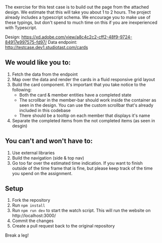 The exercise for this test case is to build out the page from the attached design. We estimate that this will take you about 1 to 2 hours. The project already includes a typescript schema. We encourage you to make use of these typings, but don't spend to much time on this if you are inexperienced with Typescript.

Design: https://xd.adobe.com/view/a8c4c2c2-cff2-48f9-9724-84917e997575-fd97/
Data endpoint: http://testcase.dev1.studiotast.com/cards

## We would like you to:

1. Fetch the data from the endpoint
2. Map over the data and render the cards in a fluid responsive grid layout
3. Build the card component. It's important that you take notice to the following:
   - Both the card & member entities have a completed state
   - The scrollbar in the member-bar should work inside the container as seen in the design. You can use the custom scrollbar that's already included in this codebase
   - There should be a tooltip on each member that displays it's name
4. Separate the completed items from the not completed items (as seen in desgin)

## You can't and won't have to:

1. Use external libraries
2. Build the navigation (side & top nav)
3. Go too far over the estimated time indication. If you want to finish outside of the time frame that is fine, but please keep track of the time you spend on the assignment.

## Setup

1. Fork the repository 
2. Run `npm install`
3. Run `npm run dev` to start the watch script. This will run the website on http://localhost:3000/
4. Commit the changes
5. Create a pull request back to the original repository

Break a leg!
